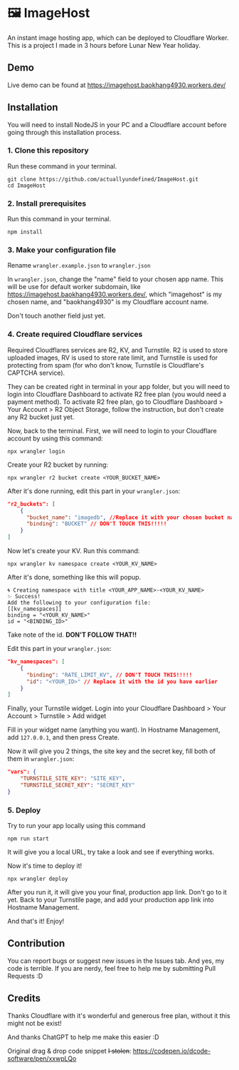 # 🖼 ImageHost
An instant image hosting app, which can be deployed to Cloudflare Worker. This is a project I made in 3 hours before Lunar New Year holiday.

## Demo
Live demo can be found at https://imagehost.baokhang4930.workers.dev/

## Installation
You will need to install NodeJS in your PC and a Cloudflare account before going through this installation process.
### 1. Clone this repository
Run these command in your terminal.
```
git clone https://github.com/actuallyundefined/ImageHost.git
cd ImageHost
```

### 2. Install prerequisites
Run this command in your terminal.
```
npm install
```

### 3. Make your configuration file
Rename `wrangler.example.json` to `wrangler.json`

In `wrangler.json`, change the "name" field to your chosen app name. This will be use for default worker subdomain, like https://imagehost.baokhang4930.workers.dev/, which "imagehost" is my chosen name, and "baokhang4930" is my Cloudflare account name.

Don't touch another field just yet.

### 4. Create required Cloudflare services
Required Cloudflares services are R2, KV, and Turnstile. R2 is used to store uploaded images, RV is used to store rate limit, and Turnstile is used for protecting from spam (for who don't know, Turnstile is Cloudflare's CAPTCHA service).

They can be created right in terminal in your app folder, but you will need to login into Cloudflare Dashboard to activate R2 free plan (you would need a payment method). To activate R2 free plan, go to Cloudflare Dashboard > Your Account > R2 Object Storage, follow the instruction, but don't create any R2 bucket just yet.

Now, back to the terminal. First, we will need to login to your Cloudflare account by using this command:
```
npx wrangler login
```

Create your R2 bucket by running:
```
npx wrangler r2 bucket create <YOUR_BUCKET_NAME>
```

After it's done running, edit this part in your `wrangler.json`:
```json
"r2_buckets": [
    {
      "bucket_name": "imagedb", //Replace it with your chosen bucket name
      "binding": "BUCKET" // DON'T TOUCH THIS!!!!!
    }
]
```

Now let's create your KV. Run this command:
```
npx wrangler kv namespace create <YOUR_KV_NAME>
```
After it's done, something like this will popup.
```
🌀 Creating namespace with title <YOUR_APP_NAME>-<YOUR_KV_NAME>
✨ Success!
Add the following to your configuration file:
[[kv_namespaces]]
binding = "<YOUR_KV_NAME>"
id = "<BINDING_ID>"
```
Take note of the id. **DON'T FOLLOW THAT!!**

Edit this part in your `wrangler.json`:
```json
"kv_namespaces": [
    {
      "binding": "RATE_LIMIT_KV", // DON'T TOUCH THIS!!!!!
      "id": "<YOUR_ID>" // Replace it with the id you have earlier
    }
]
```

Finally, your Turnstile widget. Login into your Cloudflare Dashboard > Your Account > Turnstile > Add widget

Fill in your widget name (anything you want). In Hostname Management, add `127.0.0.1`, and then press Create.

Now it will give you 2 things, the site key and the secret key, fill both of them in `wrangler.json`:
```json
"vars": {
    "TURNSTILE_SITE_KEY": "SITE_KEY",
    "TURNSTILE_SECRET_KEY": "SECRET_KEY"
}
```

### 5. Deploy

Try to run your app locally using this command
```
npm run start
```

It will give you a local URL, try take a look and see if everything works.

Now it's time to deploy it!

```
npx wrangler deploy
```

After you run it, it will give you your final, production app link. Don't go to it yet. Back to your Turnstile page, and add your production app link into Hostname Management.

And that's it! Enjoy!

## Contribution
You can report bugs or suggest new issues in the Issues tab.
And yes, my code is terrible. If you are nerdy, feel free to help me by submitting Pull Requests :D

## Credits
Thanks Cloudflare with it's wonderful and generous free plan, without it this might not be exist!

And thanks ChatGPT to help me make this easier :D

Original drag & drop code snippet ~~I stolen~~: https://codepen.io/dcode-software/pen/xxwpLQo